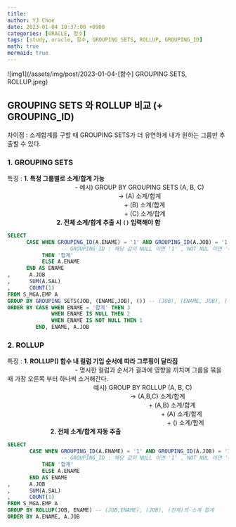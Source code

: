 ```yaml
---
title: 
author: YJ Choe
date: 2023-01-04 18:37:00 +0900
categories: [ORACLE, 함수]
tags: [study, oracle, 함수, GROUPING SETS, ROLLUP, GROUPING_ID]
math: true
mermaid: true
---
```


![img1](/assets/img/post/2023-01-04-[함수] GROUPING SETS, ROLLUP.jpeg)

## GROUPING SETS 와 ROLLUP 비교  (+ GROUPING_ID)

차이점 : 소계합계를 구할 때 GROUPING SETS가 더 유연하게 내가 원하는 그룹만 추출할 수 있다.


### 1. GROUPING SETS

특징 :  **1. 특정 그룹별로 소계/합계 가능**  
           - 예시) GROUP BY GROUPING SETS (A, B, C)  
                  -> (A) 소계/합계  
                   + (B) 소계/합계  
                   + (C) 소계/합계  
        **2. 전체 소계/합계 추출 시 ``()`` 입력해야 함**  

```sql
SELECT 
      CASE WHEN GROUPING_ID(A.ENAME) = '1' AND GROUPING_ID(A.JOB) = '1' 
                 -- GROUPING_ID : 해당 값이 NULL 이면 '1' , NOT NUL 이면 '0' 반환
      	   THEN '합계'
      	   ELSE A.ENAME
      END AS ENAME
,      A.JOB
,      SUM(A.SAL)
,      COUNT(1)
FROM S_MGA.EMP A 
GROUP BY GROUPING SETS(JOB, (ENAME,JOB), ()) -- (JOB), (ENAME, JOB), (전체)의 소계/합계
ORDER BY CASE WHEN ENAME = '합계' THEN 3
              WHEN ENAME IS NULL THEN 2
              WHEN ENAME IS NOT NULL THEN 1
         END, ENAME, A.JOB
```


### 2. ROLLUP

특징 :  **1. ROLLUP() 함수 내 컬럼 기입 순서에 따라 그루핑이 달라짐**  
           - 명시한 컬럼과 순서가 결과에 영향을 끼치며 그룹을 묶을 때 가장 오른쪽 부터 하나씩 소거해간다.  
              예시) GROUP BY ROLLUP (A, B, C)  
                    -> (A,B,C) 소계/합계  
                       + (A,B) 소계/합계  
                         + (A) 소계/합계  
                          + () 소계/합계  
       **2. 전체 소계/합계 자동 추출**  


```sql
SELECT 
       CASE WHEN GROUPING_ID(A.ENAME) = '1' AND GROUPING_ID(A.JOB) = '1'
                 -- GROUPING_ID : 해당 값이 NULL 이면 '1' , NOT NUL 이면 '0' 반환       
       	   THEN '합계'
       	   ELSE A.ENAME
       END AS ENAME
,      A.JOB
,      SUM(A.SAL)
,      COUNT(1)
FROM S_MGA.EMP A 
GROUP BY ROLLUP(JOB, ENAME) -- (JOB,ENAME), (JOB), (전체)의 소계 합계 
ORDER BY A.ENAME, A.JOB
```

    

